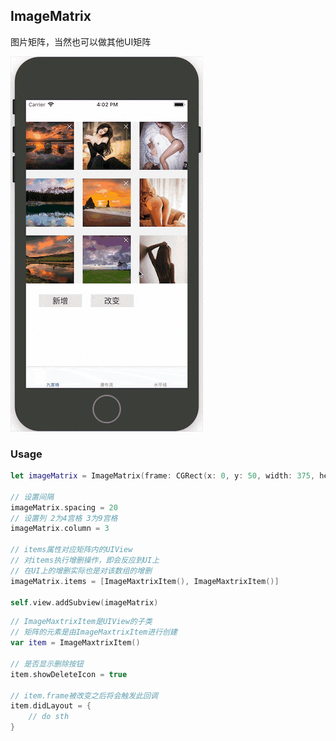 ImageMatrix
---
图片矩阵，当然也可以做其他UI矩阵  
  
  
![](imageMatrix.gif)


### Usage
```swift
let imageMatrix = ImageMatrix(frame: CGRect(x: 0, y: 50, width: 375, height: 375))

// 设置间隔
imageMatrix.spacing = 20
// 设置列 2为4宫格 3为9宫格
imageMatrix.column = 3

// items属性对应矩阵内的UIView
// 对items执行增删操作，即会反应到UI上
// 在UI上的增删实际也是对该数组的增删
imageMatrix.items = [ImageMaxtrixItem(), ImageMaxtrixItem()]

self.view.addSubview(imageMatrix)
```

```swift
// ImageMaxtrixItem是UIView的子类
// 矩阵的元素是由ImageMaxtrixItem进行创建
var item = ImageMaxtrixItem()

// 是否显示删除按钮
item.showDeleteIcon = true

// item.frame被改变之后将会触发此回调
item.didLayout = {
	// do sth
}
```